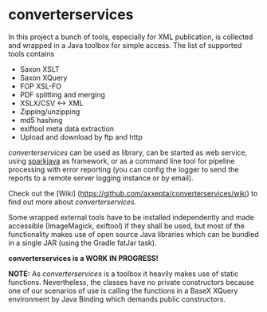 # converterservices

In this project a bunch of tools, especially for XML publication, is collected and wrapped in a Java toolbox for simple access.
The list of supported tools contains


* Saxon XSLT
* Saxon XQuery
* FOP XSL-FO
* PDF splitting and merging
* XSLX/CSV <-> XML
* Zipping/unzipping
* md5 hashing
* exiftool meta data extraction
* Upload and download by ftp and http


*converterservices* can be used as library, can be started as web service, using [sparkjava](http://sparkjava.com/) as framework,
or as a command line tool for pipeline processing with error reporting (you can config the logger to send the reports to
a remote server logging instance or by email).

Check out the [Wiki] (https://github.com/axxepta/converterservices/wiki) to find out more about *converterservices*.

Some wrapped external tools have to be installed independently and made accessible (ImageMagick, exiftool) if they shall be used,
but most of the functionality makes use of open source Java libraries which can be bundled in a single JAR (using the Gradle fatJar task).

**converterservices is a WORK IN PROGRESS!**

**NOTE:** As *converterservices* is a toolbox it heavily makes use of static functions.
Nevertheless, the classes have no private constructors because one of our scenarios of use is calling the functions in a BaseX XQuery
environment by Java Binding which demands public constructors.